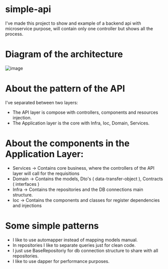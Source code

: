 # simple-api
I've made this project to show and example of a backend api with microservice purpose, will contain only one controller but shows all the process.

# Diagram of the architecture
![image](https://user-images.githubusercontent.com/106868747/227303533-8fc7190f-bcce-45b7-b14a-bbc9d43dceaa.png)

# About the pattern of the API
I've separated between two layers:
- The API layer is compose with controllers, components and resources injection.
- The Application layer is the core with Infra, Ioc, Domain, Services.


# About the components in the Application Layer:

- Services -> Contains core business, where the controllers of the API layer will call for the requisitions
- Domain -> Contains the models, Dto's ( data-transfer-object ), Contracts ( interfaces )
- Infra -> Contains the repositories and the DB connections main structure.
- Ioc -> Contains the components and classes for register dependencies and injections


# Some simple patterns

- I like to use automapper instead of mapping models manual.
- In repositories I like to separate queries just for clean code.
- I just use BaseRepositoriy for db connection structure to share with all repositories.
- I like to use dapper for performance purposes.
